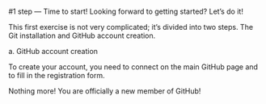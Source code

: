####
#1 step — Time to start!
Looking forward to getting started? Let’s do it!

This first exercise is not very complicated; it’s divided into two steps. The Git installation and GitHub account creation.

a. GitHub account creation

To create your account, you need to connect on the main GitHub page and to fill in the registration form.

Nothing more! You are officially a new member of GitHub!
